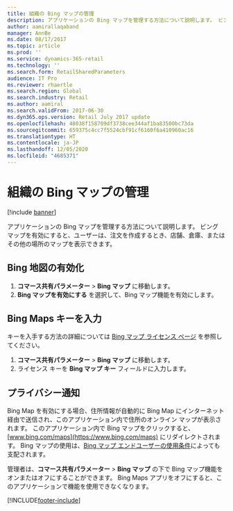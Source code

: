 ```yaml
---
title: 組織の Bing マップの管理
description: アプリケーションの Bing マップを管理する方法について説明します。 ビング マップを有効にすると、ユーザーは、注文を作成するとき、店舗、倉庫、またはその他の場所のマップを表示できます。
author: aamirallaqaband
manager: AnnBe
ms.date: 08/17/2017
ms.topic: article
ms.prod: ''
ms.service: dynamics-365-retail
ms.technology: ''
ms.search.form: RetailSharedParameters
audience: IT Pro
ms.reviewer: rhaertle
ms.search.region: Global
ms.search.industry: Retail
ms.author: aamiral
ms.search.validFrom: 2017-06-30
ms.dyn365.ops.version: Retail July 2017 update
ms.openlocfilehash: 48038f158709df3738cee344af1ba83500bc73da
ms.sourcegitcommit: 659375c4cc7f5524cbf91cf6160f6a410960ac16
ms.translationtype: HT
ms.contentlocale: ja-JP
ms.lasthandoff: 12/05/2020
ms.locfileid: "4685371"
---
```

# <a name="manage-bing-maps-for-your-organization"></a>組織の Bing マップの管理

[!include [banner](../includes/banner.md)]

アプリケーションの Bing マップを管理する方法について説明します。 ビング マップを有効にすると、ユーザーは、注文を作成するとき、店舗、倉庫、またはその他の場所のマップを表示できます。 

## <a name="enable-bing-maps"></a>Bing 地図の有効化

1. **コマース共有パラメーター** > **Bing マップ** に移動します。
2. **Bing マップを有効にする** を選択して、Bing マップ機能を有効にします。

## <a name="enter-a-bing-maps-key"></a>Bing Maps キーを入力

キーを入手する方法の詳細については [Bing マップ ライセンス ページ](https://go.microsoft.com/fwlink/p/?LinkID=390116) を参照してください。

1. **コマース共有パラメーター** > **Bing マップ** に移動します。
2. ライセンス キーを **Bing マップ キー** フィールドに入力します。

## <a name="privacy-notice"></a>プライバシー通知

Bing Map を有効にする場合、住所情報が自動的に Bing Map にインターネット経由で送信され、このアプリケーション内で住所のオンライン マップが表示されます。 このアプリケーション内で Bing マップをクリックすると、[www.bing.com/maps](https://www.bing.com/maps) にリダイレクトされます。 Bing マップの使用は、[Bing マップ エンドユーザーの使用条件](https://go.microsoft.com/?linkid=9710837)によっても支配されます。  
  
管理者は、**コマース共有パラメーター** > **Bing マップ** の下で Bing マップ機能をオンまたはオフにすることができます。 Bing Maps アプリをオフにすると、このアプリケーションで機能を使用できなくなります。


[!INCLUDE[footer-include](../../includes/footer-banner.md)]